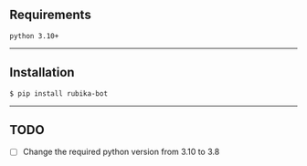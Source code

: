 ## Requirements
<div class="termy">

```console
python 3.10+
```
</div>
<hr/>

## Installation

<div class="termy">

```console
$ pip install rubika-bot
```
</div>
<hr/>

## TODO
- [ ] Change the required python version from 3.10 to 3.8
